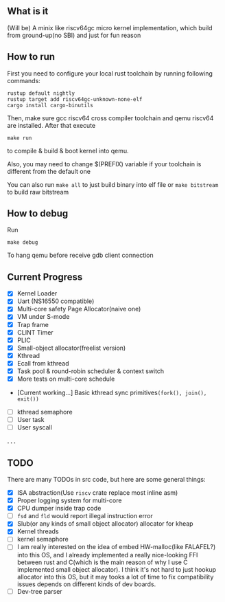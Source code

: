 ## What is it
(Will be) A minix like riscv64gc micro kernel implementation, which build from ground-up(no SBI) and just for fun reason

## How to run
First you need to configure your local rust toolchain by running following commands:
```
rustup default nightly
rustup target add riscv64gc-unknown-none-elf
cargo install cargo-binutils
```
Then, make sure gcc riscv64 cross compiler toolchain and qemu riscv64 are installed. After that execute

```
make run
```

to compile & build & boot kernel into qemu.

Also, you may need to change $(PREFIX) variable if your toolchain is different from the default one 

You can also run `make all` to just build binary into elf file or `make bitstream` to build raw bitstream
## How to debug
Run
```
make debug
```
To hang qemu before receive gdb client connection

## Current Progress
  - [x] Kernel Loader
  - [x] Uart (NS16550 compatible)
  - [x] Multi-core safety Page Allocator(naive one)
  - [x] VM under S-mode
  - [x] Trap frame
  - [x] CLINT Timer
  - [x] PLIC
  - [x] Small-object allocator(freelist version)
  - [x] Kthread
  - [x] Ecall from kthread
  - [x] Task pool & round-robin scheduler & context switch
  - [x] More tests on multi-core schedule
  - [Current working...] Basic kthread sync primitives`(fork(), join(), exit())`
  - [ ] kthread semaphore
  - [ ] User task
  - [ ] User syscall

  **. . .**

## TODO
There are many TODOs in src code, but here are some general things:
  - [x] ISA abstraction(Use `riscv` crate replace most inline asm)
  - [x] Proper logging system for multi-core
  - [x] CPU dumper inside trap code
  - [ ] `fsd` and `fld` would report illegal instruction error
  - [x] Slub(or any kinds of small object allocator) allocator for kheap
  - [x] Kernel threads
  - [ ] kernel semaphore
  - [ ] I am really interested on the idea of embed HW-malloc(like FALAFEL?) into this OS, and I already implemented a really nice-looking FFI between rust and C(which is the main reason of why I use C implemented small object allocator). I think it's not hard to just hookup allocator into this OS, but it may tooks a lot of time to fix compatibility issues depends on different kinds of dev boards.
  - [ ] Dev-tree parser
